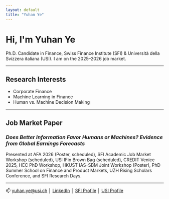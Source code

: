 ```yaml
---
layout: default
title: "Yuhan Ye"
---
```


# Hi, I'm Yuhan Ye  
Ph.D. Candidate in Finance, Swiss Finance Institute (SFI) & Università della Svizzera italiana (USI). I am on the 2025–2026 job market.


---

## Research Interests
- Corporate Finance  
- Machine Learning in Finance  
- Human vs. Machine Decision Making

---

## Job Market Paper
### *Does Better Information Favor Humans or Machines? Evidence from Global Earnings Forecasts*
Presented at AFA 2026 (Poster, scheduled), SFI Academic Job Market Workshop (scheduled), USI IFin Brown Bag (scheduled), CREDIT Venice 2025, HEC PhD Workshop, HKUST IAS–SBM Joint Workshop (Poster), PhD Summer School on Finance and Product Markets, UZH Rising Scholars Conference, and SFI Research Days.

---

📫 [yuhan.ye@usi.ch](mailto:yuhan.ye@usi.ch) │ [LinkedIn](https://www.linkedin.com/in/yuhan-ye77/) │ [SFI Profile](https://www.sfi.ch/en/people/yuhan-ye) │ [USI Profile](https://search.usi.ch/en/people/12fe19968bc63b6bdbe84d3eea7a5a4c/ye-yuhan)


